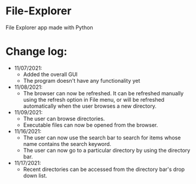 # File-Explorer
File Explorer app made with Python
# Change log:
- 11/07/2021:
  - Added the overall GUI
  - The program doesn't have any functionality yet
- 11/08/2021:
  - The browser can now be refreshed. It can be refreshed manually 
    using the refresh option in File menu, or will be refreshed automatically 
    when the user browses a new directory.
- 11/09/2021:
  - The user can browse directories.
  - Executable files can now be opened from the browser.
- 11/16/2021:
  - The user can now use the search bar to search 
    for items whose name contains the search keyword.
  - The user can now go to a particular directory by using the directory bar.
- 11/17/2021:
  - Recent directories can be accessed from the directory bar's drop down list.